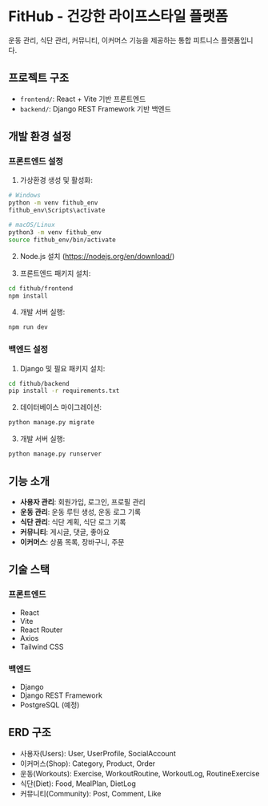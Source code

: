 # FitHub - 건강한 라이프스타일 플랫폼

운동 관리, 식단 관리, 커뮤니티, 이커머스 기능을 제공하는 통합 피트니스 플랫폼입니다.

## 프로젝트 구조

- `frontend/`: React + Vite 기반 프론트엔드
- `backend/`: Django REST Framework 기반 백엔드

## 개발 환경 설정

### 프론트엔드 설정

1. 가상환경 생성 및 활성화:

```bash
# Windows
python -m venv fithub_env
fithub_env\Scripts\activate

# macOS/Linux
python3 -m venv fithub_env
source fithub_env/bin/activate
```

2. Node.js 설치 (https://nodejs.org/en/download/)

3. 프론트엔드 패키지 설치:

```bash
cd fithub/frontend
npm install
```

4. 개발 서버 실행:

```bash
npm run dev
```

### 백엔드 설정

1. Django 및 필요 패키지 설치:

```bash
cd fithub/backend
pip install -r requirements.txt
```

2. 데이터베이스 마이그레이션:

```bash
python manage.py migrate
```

3. 개발 서버 실행:

```bash
python manage.py runserver
```

## 기능 소개

- **사용자 관리**: 회원가입, 로그인, 프로필 관리
- **운동 관리**: 운동 루틴 생성, 운동 로그 기록
- **식단 관리**: 식단 계획, 식단 로그 기록
- **커뮤니티**: 게시글, 댓글, 좋아요
- **이커머스**: 상품 목록, 장바구니, 주문

## 기술 스택

### 프론트엔드
- React
- Vite
- React Router
- Axios
- Tailwind CSS

### 백엔드
- Django
- Django REST Framework
- PostgreSQL (예정)

## ERD 구조

- 사용자(Users): User, UserProfile, SocialAccount
- 이커머스(Shop): Category, Product, Order
- 운동(Workouts): Exercise, WorkoutRoutine, WorkoutLog, RoutineExercise
- 식단(Diet): Food, MealPlan, DietLog
- 커뮤니티(Community): Post, Comment, Like 